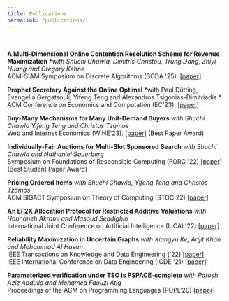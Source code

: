 ```yaml
---
title: Publications
permalink: /publications/
---
```




<br>



**A Multi-Dimensional Online Contention Resolution Scheme for Revenue Maximization**
**with 	Shuchi Chawla, Dimitris Christou, Trung Dang, Zhiyi Huang and Gregory Kehne*\
ACM-SIAM Symposium on Discrete Algorithms (SODA '25). [\[paper\]](https://arxiv.org/abs/2404.14679)



**Prophet Secretary Against the Online Optimal**
*with Paul Dütting, Evangelia Gergatsouli, Yifeng Teng and Alexandros Tsigonias-Dimitriadis *\
ACM Conference on Economics and Computation (EC'23). [\[paper\]](https://arxiv.org/abs/2305.11144)


**Buy-Many Mechanisms for Many Unit-Demand Buyers**
*with Shuchi Chawla Yifeng Teng and Christos Tzamos*\
Web and Internet Economics (WINE'23). [\[paper\]](https://arxiv.org/abs/2204.01962) (Best Paper Award)

**Individually-Fair Auctions for Multi-Slot Sponsored Search**
*with  Shuchi Chawla and Nathaniel Sauerberg*\
 Symposium on Foundations of Responsible Computing (FORC '22) [\[paper\]](https://arxiv.org/abs/2204.04136) (Best Student Paper Award)

**Pricing Ordered Items**
*with Shuchi Chawla, Yifeng Teng and Christos Tzamos*\
ACM SIGACT Symposium on Theory of Computing (STOC'22) [\[paper\]](https://arxiv.org/abs/2106.04704)

**An EF2X Allocation Protocol for Restricted Additive Valuations**
*with Hannaneh Akrami and Masoud Seddighin*\
International Joint Conference on Artificial Intelligence (IJCAI '22) [\[paper\]](https://arxiv.org/abs/2202.13676)

**Reliability Maximization in Uncertain Graphs**
*with Xiangyu Ke, Arijit Khan and Mohammad Al Hasan*\
 IEEE Transactions on Knowledge and Data Engineering ('22) [\[paper\]](https://ieeexplore.ieee.org/document/9068469)\
IEEE International Conference on Data Engineering (ICDE '21) [\[paper\]](https://ieeexplore.ieee.org/stamp/stamp.jsp?tp=&arnumber=9458800)

**Parameterized verification under TSO is PSPACE-complete**
*with Parosh Aziz Abdulla and Mohamed Faouzi Atig*\
 Proceedings of the ACM on Programming Languages (POPL'20) [\[paper\]](https://dl.acm.org/doi/pdf/10.1145/3371094)
